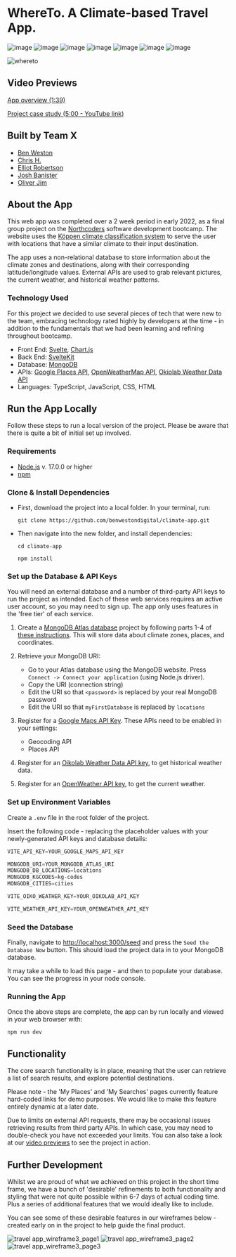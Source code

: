 # WhereTo. A Climate-based Travel App.

![image](https://img.shields.io/badge/Svelte-4A4A55?style=for-the-badge&logo=svelte&logoColor=FF3E00)
![image](https://img.shields.io/badge/TypeScript-007ACC?style=for-the-badge&logo=typescript&logoColor=white)
![image](https://img.shields.io/badge/CSS3-1572B6?style=for-the-badge&logo=css3&logoColor=white)
![image](https://img.shields.io/badge/JavaScript-323330?style=for-the-badge&logo=javascript&logoColor=F7DF1E)
![image](https://img.shields.io/badge/HTML5-E34F26?style=for-the-badge&logo=html5&logoColor=white)
![image](https://img.shields.io/badge/MongoDB-4EA94B?style=for-the-badge&logo=mongodb&logoColor=white)
![image](https://img.shields.io/badge/Chart.js-FF6384?style=for-the-badge&logo=chartdotjs&logoColor=white)

![whereto](https://user-images.githubusercontent.com/83911563/157258361-43ad5104-df0e-47b4-8834-5b1f34c53fba.gif)

## Video Previews

[App overview (1:39)](https://user-images.githubusercontent.com/68435229/157645306-b15d21bc-925b-41bf-bc9b-e6196c6c556f.mp4)

[Project case study (5:00 - YouTube link)](https://www.youtube.com/watch?v=xmu_EPWvjPU)

## Built by Team X

- [Ben Weston](https://github.com/benwestondigital)
- [Chris H.](https://github.com/CH-DD)
- [Elliot Robertson](https://github.com/ellriffs)
- [Josh Banister](https://github.com/Dance1211)
- [Oliver Jim](https://github.com/oliverj95)

## About the App

This web app was completed over a 2 week period in early 2022, as a final group project on the [Northcoders](https://northcoders.com/) software development bootcamp. The website uses the [Köppen climate classification system](https://en.wikipedia.org/wiki/K%C3%B6ppen_climate_classification) to serve the user with locations that have a similar climate to their input destination.

The app uses a non-relational database to store information about the climate zones and destinations, along with their corresponding latitude/longitude values. External APIs are used to grab relevant pictures, the current weather, and historical weather patterns.

### Technology Used

For this project we decided to use several pieces of tech that were new to the team, embracing technology rated highly by developers at the time - in addition to the fundamentals that we had been learning and refining throughout bootcamp.

- Front End: [Svelte](https://svelte.dev/), [Chart.js](https://www.chartjs.org/)
- Back End: [SvelteKit](https://kit.svelte.dev/)
- Database: [MongoDB](https://www.mongodb.com/)
- APIs: [Google Places API](https://developers.google.com/maps/documentation/places/web-service/overview), [OpenWeatherMap API](https://openweathermap.org/api), [Okiolab Weather Data API](https://oikolab.com/api-details#api=weather&operation=weather-data)
- Languages: TypeScript, JavaScript, CSS, HTML

## Run the App Locally

Follow these steps to run a local version of the project. Please be aware that there is quite a bit of initial set up involved.

### Requirements

- [Node.js](https://nodejs.org/en/) v. 17.0.0 or higher
- [npm](https://www.npmjs.com/package/npm)

### Clone & Install Dependencies

- First, download the project into a local folder. In your terminal, run:

  `git clone https://github.com/benwestondigital/climate-app.git`

- Then navigate into the new folder, and install dependencies:

  `cd climate-app`
  
  `npm install`

### Set up the Database & API Keys

You will need an external database and a number of third-party API keys to run the project as intended. Each of these web services requires an active user account, so you may need to sign up. The app only uses features in the 'free tier' of each service.

1. Create a [MongoDB Atlas database](https://www.mongodb.com/atlas/database) project by following parts 1-4 of [these instructions](https://docs.atlas.mongodb.com/getting-started/). This will store data about climate zones, places, and coordinates.

2. Retrieve your MongoDB URI:
    - Go to your Atlas database using the MongoDB website. Press `Connect -> Connect your application` (using Node.js driver).
    - Copy the URI (connection string)
    - Edit the URI so that `<password>` is replaced by your real MongoDB password
    - Edit the URI so that `myFirstDatabase` is replaced by `locations`

3. Register for a [Google Maps API Key](https://mapsplatform.google.com/maps-products/).
    These APIs need to be enabled in your settings:
    - Geocoding API
    - Places API

4. Register for an [Oikolab Weather Data API key](https://oikolab.com/api-details#api=weather&operation=weather-data), to get historical weather data.

5. Register for an [OpenWeather API key](https://openweathermap.org/api), to get the current weather.

### Set up Environment Variables

Create a `.env` file in the root folder of the project. 

Insert the following code - replacing the placeholder values with your newly-generated API keys and database details:

```js
VITE_API_KEY=YOUR_GOOGLE_MAPS_API_KEY

MONGODB_URI=YOUR_MONGODB_ATLAS_URI
MONGODB_DB_LOCATIONS=locations
MONGODB_KGCODES=kg-codes
MONGODB_CITIES=cities

VITE_OIKO_WEATHER_KEY=YOUR_OIKOLAB_API_KEY

VITE_WEATHER_API_KEY=YOUR_OPENWEATHER_API_KEY 
```

### Seed the Database

Finally, navigate to [http://localhost:3000/seed](http://localhost:3000/seed) and press the `Seed the Database Now` button. This should load the project data in to your MongoDB database.

It may take a while to load this page - and then to populate your database. You can see the progress in your node console.

### Running the App

Once the above steps are complete, the app can by run locally and viewed in your web browser with:

`npm run dev`

## Functionality

The core search functionality is in place, meaning that the user can retrieve a list of search results, and explore potential destinations.

Please note - the 'My Places' and 'My Searches' pages currently feature hard-coded links for demo purposes. We would like to make this feature entirely dynamic at a later date.

Due to limits on external API requests, there may be occasional issues retrieving results from third party APIs. In which case, you may need to double-check you have not exceeded your limits. You can also take a look at our [video previews](#video-previews) to see the project in action.

## Further Development

Whilst we are proud of what we achieved on this project in the short time frame, we have a bunch of 'desirable' refinements to both functionality and styling that were not quite possible within 6-7 days of actual coding time. Plus a series of additional features that we would ideally like to include.

You can see some of these desirable features in our wireframes below - created early on in the project to help guide the final product.

![travel app_wireframe3_page1](https://user-images.githubusercontent.com/68435229/157651552-a724d83f-9927-460d-be57-4253b75c2717.jpg)
![travel app_wireframe3_page2](https://user-images.githubusercontent.com/68435229/157651579-d259e7f0-6643-444f-9563-2639931394ea.jpg)
![travel app_wireframe3_page3](https://user-images.githubusercontent.com/68435229/157651593-4190c926-e272-4eed-92c1-2db92452548e.jpg)
